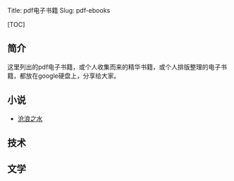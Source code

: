 Title: pdf电子书籍
Slug: pdf-ebooks


[TOC]

## 简介

这里列出的pdf电子书籍，或个人收集而来的精华书籍，或个人排版整理的电子书籍，都放在google硬盘上，分享给大家。



## 小说

- [沧浪之水](https://drive.google.com/open?id=19sBP0tf9JgUiSV4lYS_44UdT-9CETiK2)



## 技术



## 文学








